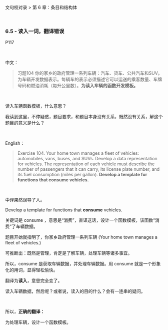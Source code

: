 文句校对录 > 第 6 章：条目和结构体

<br>

### 6.5 - 读入一词，翻译错误 
P117

<br>

中文：

>习题104 你的家乡的政府管理一系列车辆：汽车、货车、公共汽车和SUV。为车辆开发数据表示。每辆车的表示必须描述它可以运送的乘客数量、车牌号码和燃油消耗（每升公里数）。**为读入车辆的函数开发模板。**

<br>

读入车辆函数模板，什么意思？

我读到这里，不停疑惑，题目要求，和题目本身没有关系，既然没有关系，解这个题目的意义是什么？

<br>

English：

>Exercise 104. Your home town manages a fleet of vehicles: automobiles, vans, buses, and SUVs. Develop a data representation for vehicles. The representation of each vehicle must describe the number of passengers that it can carry, its license plate number, and its fuel consumption (miles per gallon). **Develop a template for functions that consume vehicles.**

<br>

中译果然误导了人。

Develop a template for functions that **consume** vehicles.

关键词是 consume ，意思是“消费”，直译这话，设计一个函数模板，该函数“消费”了车辆数据。

题目开始就指明了，你家乡政府管理一系列车辆 (Your home town manages a fleet of vehicles.)

可推断出：既然是管理，肯定是了解车辆，处理车辆等诸多事宜。

所以，consume 是获取车辆数据，并处理车辆数据。用 consume 就是一个形象化的用词，显得轻松愉快。

翻译为**读入**，意思完全变了。

读入车辆数据，然后呢？或者说，读入的目的什么？会有一连串的疑问。

<br>

所以，**正确的翻译：**

为处理车辆，设计一个函数模板。
